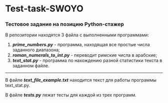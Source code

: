 # Test-task-SWOYO
### Тестовое задание на позицию Python-стажер

В репозитории находятся 3 файла с выполненными программами:
1. ___prime_numbers.py___ - программа, находящая все простые числа заданного диапазона; 
2. ___roman_numerals_to_int.py___ - переводит римские числа в арабские;
3. ___text_stat.py___ - программа по нахождению разной статистики текста в заданном файле.
___

В файле ___text_file_example.txt___ находится текст для работы программы text_stat.py.

В файле ___tests.py___ лежат тесты для каждой из трех программ.
